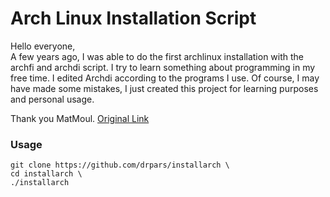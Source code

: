 # Arch Linux Installation Script

Hello everyone, \
A few years ago, I was able to do the first archlinux installation with the archfi and archdi script. I try to learn something about programming in my free time. I edited Archdi according to the programs I use. Of course, I may have made some mistakes, I just created this project for learning purposes and personal usage.

Thank you MatMoul.
[Original Link](https://github.com/MatMoul/archfi)

### Usage
```
git clone https://github.com/drpars/installarch \
cd installarch \
./installarch
```
